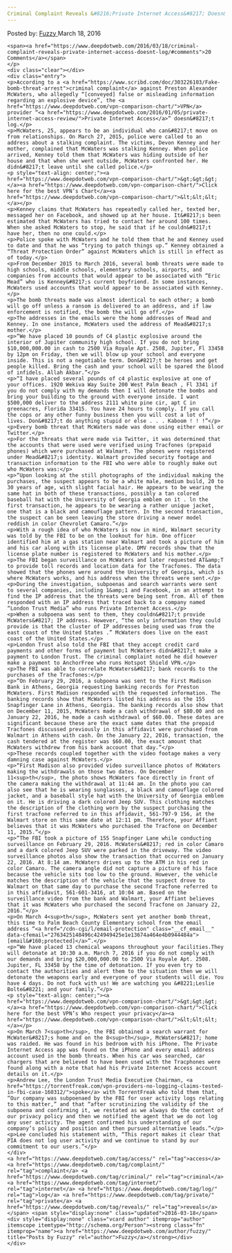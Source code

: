 ```yaml
---
Criminal Complaint Reveals &#8216;Private Internet Access&#8217; Doesn&#8217;t Log
---
```

<article class="post-listing post-13513 post type-post status-publish format-standard has-post-thumbnail hentry  tag-access tag-complaint tag-criminal tag-internet tag-log tag-private tag-reveals">
    <div class="post-inner">
        <span>Posted by: <a href="https://www.deepdotweb.com/author/fuzzy/" title="">Fuzzy </a></span>
    <span>March 18, 2016</span>
    
    <span><a href="https://www.deepdotweb.com/2016/03/18/criminal-complaint-reveals-private-internet-access-doesnt-log/#comments">20 Comments</a></span>
    </p>
    <div class="clear"></div>
    <div class="entry">
    <p>According to a <a href="https://www.scribd.com/doc/303226103/Fake-bomb-threat-arrest">criminal complaint</a> against Preston Alexander McWaters, who allegedly “[conveyed] false or misleading information regarding an explosive device”, the <a href="https://www.deepdotweb.com/vpn-comparison-chart/">VPN</a> provider “<a href="https://www.deepdotweb.com/2016/01/05/private-internet-access-review/">Private Internet Access</a>” doesn&#8217;t log.</p>
    <p>McWaters, 25, appears to be an individual who can&#8217;t move on from relationships. On March 27, 2015, police were called to an address about a stalking complaint. The victims, Devon Kenney and her mother, complained that McWaters was stalking Kenney. When police arrived, Kenney told them that McWaters was hiding outside of her house and that when she went outside, McWaters confronted her. He didn&#8217;t leave until she called police.</p>
    <p style="text-align: center;"><a href="https://www.deepdotweb.com/vpn-comparison-chart/">&gt;&gt;&gt;</a><a href="https://www.deepdotweb.com/vpn-comparison-chart/">Click here for the best VPN’s Chart</a><a href="https://www.deepdotweb.com/vpn-comparison-chart/">&lt;&lt;&lt;</a></p>
    <p>Kenney claims that McWaters has repeatedly called her, texted her, messaged her on Facebook, and showed up at her house. It&#8217;s been estimated that McWaters has tried to contact her around 100 times. When she asked McWaters to stop, he said that if he couldn&#8217;t have her, then no one could.</p>
    <p>Police spoke with McWaters and he told them that he and Kenney used to date and that he was “trying to patch things up.” Kenney obtained a “Threat Protection Order” against McWaters which is still in effect as of today.</p>
    <p>From December 2015 to March 2016, several bomb threats were made to high schools, middle schools, elementary schools, airports, and companies from accounts that would appear to be associated with “Eric Mead” who is Kenney&#8217;s current boyfriend. In some instances, McWaters used accounts that would appear to be associated with Kenney.</p>
    <p>The bomb threats made was almost identical to each other; a bomb will go off unless a ransom is delivered to an address, and if law enforcement is notified, the bomb the will go off.</p>
    <p>The addresses in the emails were the home addresses of Mead and Kenney. In one instance, McWaters used the address of Mead&#8217;s mother.</p>
    <p>“We have placed 10 pounds of C4 plastic explosive around the interior of Jupiter community high school. If you do not bring $10,000,000.00 in cash to 2500 Via Royale Apt. 2508, Jupiter, Fl 33458 by 12pm on Friday, then we will blow up your school and everyone inside. This is not a negotiable term. Don&#8217;t be heroes and get people killed. Bring the cash and your school will be spared the blood of infidels. Allah Akbar.”</p>
    <p>“I have placed several pounds of c4 plastic explosive at one of your offices. 1920 Wekiva Way Suite 200 West Palm Beach , Fl 3341 if you do not comply with my demands then I will detonate the bombs and bring your building to the ground with everyone inside. I want $500,000 deliver to the address 2111 white pine cir, apt C in greenacres, Florida 33415. You have 24 hours to comply. If you call the cops or any other funny business then you will cost a lot of lives. Don&#8217;t do anything stupid or else . . . Kaboom ! ! !”</p>
    <p>Every bomb threat that McWaters made was done using either email or Twitter.</p>
    <p>For the threats that were made via Twitter, it was determined that the accounts that were used were verified using Tracfones (prepaid phones) which were purchased at Walmart. The phones were registered under Mead&#8217;s identity. Walmart provided security footage and transaction information to the FBI who were able to roughly make out who McWaters was:</p>
    <p>“Upon looking at the still photographs of the individual making the purchases, the suspect appears to be a white male, medium build, 20 to 30 years of age, with slight facial hair. He appears to be wearing the same hat in both of these transactions, possibly a tan colored baseball hat with the University of Georgia emblem on it . ln the first transaction, he appears to be wearing a rather unique jacket, one that is a black and camouflage pattern. In the second transaction, the suspect can be seen leaving the store driving a newer model reddish in color Chevrolet Camaro.”</p>
    <p>With a rough idea of who McWaters is now in mind, Walmart security was told by the FBI to be on the lookout for him. One officer identified him at a gas station near Walmart and took a picture of him and his car along with its license plate. DMV records show that the license plate number is registered to McWaters and his mother.</p>
    <p>The FBI began surveillance on McWaters and later requested AT&amp;T to provide toll records and location data for the Tracfones. The data showed that the phones were around the University of Georgia, which is where McWaters works, and his address when the threats were sent.</p>
    <p>During the investigation, subpoenas and search warrants were sent to several companies, including 1&amp;1 and Facebook, in an attempt to find the IP address that the threats were being sent from. All of them responded with an IP address that traced back to a company named “London Trust Media” who runs Private Internet Access.</p>
    <p>When a subpoena was sent to them, they couldn&#8217;t provide McWaters&#8217; IP address. However, “the only information they could provide is that the cluster of IP addresses being used was from the east coast of the United States .” McWaters does live on the east coast of the United States.</p>
    <p>London Trust also told the FBI that they accept credit card payments and other forms of payment but McWaters didn&#8217;t make a payment to London Trust. The criminal complaint noted he did however make a payment to AnchorFree who runs Hotspot Shield VPN.</p>
    <p>The FBI was able to correlate McWaters&#8217; bank records to the purchases of the Tracfones:</p>
    <p>“On February 29, 2016, a subpoena was sent to the First Madison Bank in Athens, Georgia requesting banking records for Preston McWaters. First Madison responded with the requested information. The banking records show that McWaters listed his address as the 155 Snapfinger Lane in Athens, Georgia. The banking records also show that on December 11, 2015, McWaters made a cash withdrawal of $80.00 and on January 22, 2016, he made a cash withdrawal of $60.00. These dates are significant because these are the exact same dates that the prepaid Tracfones discussed previously in this affidavit were purchased from Walmart in Athens with cash. On the January 22, 2016, transaction, the cash tendered at the register was $60.00, the exact amount that McWaters withdrew from his bank account that day.”</p>
    <p>These records coupled together with the video footage makes a very damning case against McWaters.</p>
    <p>“First Madison also provided video surveillance photos of McWaters making the withdrawals on those two dates. On December 11<sup>th</sup>, the photo shows McWaters face directly in front of the camera making the withdrawal at 11:44 am. In the photo you can also see that he is wearing sunglasses, a black and camouflage colored jacket, and a baseball style hat with the University of Georgia emblem on it. He is driving a dark colored Jeep SUV. This clothing matches the description of the clothing worn by the suspect purchasing the first tracfone referred to in this affidavit, 561-797-9 156, at the Walmart store on this same date at 12:11 pm. Therefore, your Affiant believes that it was McWaters who purchased the Tracfone on December 11, 2015.”</p>
    <p>“The FBI took a picture of 155 Snapfinger Lane while conducting surveillance on February 29, 2016. McWaters&#8217; red in color Camaro and a dark colored Jeep SUV were parked in the driveway. The video surveillance photos also show the transaction that occurred on January 22, 2016. At 8:14 am. McWaters drives up to the ATM in his red in color Camaro. The camera angle did not capture a picture of his face because the vehicle sits too low to the ground. However, the vehicle matches the description of the vehicle that the suspect drove to Walmart on that same day to purchase the second Tracfone referred to in this affidavit, 561-601-3416, at 10:04 am. Based on the surveillance video from the bank and Walmart, your Affiant believes that it was McWaters who purchased the second Tracfone on January 22, 2016.”</p>
    <p>On March 4<sup>th</sup>, McWaters sent yet another bomb threat, this time to Palm Beach County Elementary school from the email address “<a href="/cdn-cgi/l/email-protection" class="__cf_email__" data-cfemail="2763425148496c424949425e1e13674a464e4b0944484a">[email&#160;protected]</a>”.</p>
    <p>“We have placed 13 chemical weapons throughout your facilities.They will detonate at 10:30 a.m. March 7, 2016 if you do not comply with our demands and bring $20,000,000.00 to 2500 Via Royale Apt. 2508. Jupiter, FL 33458 by the time of detonation. If you even try to contact the authorities and alert them to the situation then we will detonate the weapons early and everyone of your students will die. You have 4 days. Do not fuck with us! We are watching you &#8221;Leslie Bolte&#8221; and your family.”</p>
    <p style="text-align: center;"><a href="https://www.deepdotweb.com/vpn-comparison-chart/">&gt;&gt;&gt;</a><a href="https://www.deepdotweb.com/vpn-comparison-chart/">Click here for the best VPN’s Who respect your privacy</a><a href="https://www.deepdotweb.com/vpn-comparison-chart/">&lt;&lt;&lt;</a></p>
    <p>On March 7<sup>th</sup>, the FBI obtained a search warrant for McWater&#8217;s home and on the 8<sup>th</sup>, McWaters&#8217; home was raided. He was found in his bedroom with his iPhone. The Private Internet Access app was found on the iPhone and every email address account used in the bomb threats. When his car was searched, car chargers that are believed to have been used with the Tracphones were found along with a note that had his Private Internet Access account details on it.</p>
    <p>Andrew Lee, the London Trust Media Executive Chairman, <a href="https://torrentfreak.com/vpn-providers-no-logging-claims-tested-in-fbi-case-160312/">spoke</a> with TorrentFreak who told them that, “Our company was subpoenaed by the FBI for user activity logs relating to this matter,” and that “after scrutinizing the validity of the subpoena and confirming it, we restated as we always do the content of our privacy policy and then we notified the agent that we do not log any user activity. The agent confirmed his understanding of our company’s policy and position and then pursued alternative leads.”</p>
    <p>Lee concluded his statement with, “This report makes it clear that PIA does not log user activity and we continue to stand by our commitment to our users.”</p>
    </div>
    <a href="https://www.deepdotweb.com/tag/access/" rel="tag">access</a> <a href="https://www.deepdotweb.com/tag/complaint/" rel="tag">complaint</a> <a href="https://www.deepdotweb.com/tag/criminal/" rel="tag">criminal</a> <a href="https://www.deepdotweb.com/tag/internet/" rel="tag">internet</a> <a href="https://www.deepdotweb.com/tag/log/" rel="tag">log</a> <a href="https://www.deepdotweb.com/tag/private/" rel="tag">private</a> <a href="https://www.deepdotweb.com/tag/reveals/" rel="tag">reveals</a></span> <span style="display:none" class="updated">2016-03-18</span>
    <div style="display:none" class="vcard author" itemprop="author" itemscope itemtype="http://schema.org/Person"><strong class="fn" itemprop="name"><a href="https://www.deepdotweb.com/author/fuzzy/" title="Posts by Fuzzy" rel="author">Fuzzy</a></strong></div>
    </div>
</article>

